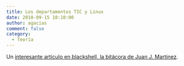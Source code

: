 ```yaml
---
title: Los departamentos TIC y Linux
date: 2010-09-15 18:10:00
author: agacias
comment: false
category:
  - Teoría
---
```


Un [interesante artículo en blackshell, la bitácora de Juan J. Martinez](https://web.archive.org/web/20210419155027/http://blackshell.usebox.net/archive/los-departamentos-tic-y-linux.html).
